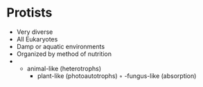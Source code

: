# Protists
- Very diverse
- All Eukaryotes
- Damp or aquatic environments
- Organized by method of nutrition
- - animal-like (heterotrophs)
	- plant-like (photoautotrophs)
◦ -fungus-like (absorption)